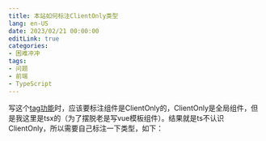 ```yaml
---
title: 本站如何标注ClientOnly类型
lang: en-US
date: 2023/02/21 00:00:00
editLink: true
categories: 
- 困难冲冲
tags: 
- 问题
- 前端
- TypeScript
---
```


写这个[tag功能](https://github.com/zack-xy/knownNet/issues/353)时，应该要标注组件是ClientOnly的，ClientOnly是全局组件，但是我这里是tsx的（为了摆脱老是写vue模板组件）。结果就是ts不认识ClientOnly，所以需要自己标注一下类型，如下：

<Suspense>
  <my-codes repo="knownNet" path="docs/.vitepress/types/shim.d.ts" />
</Suspense>

